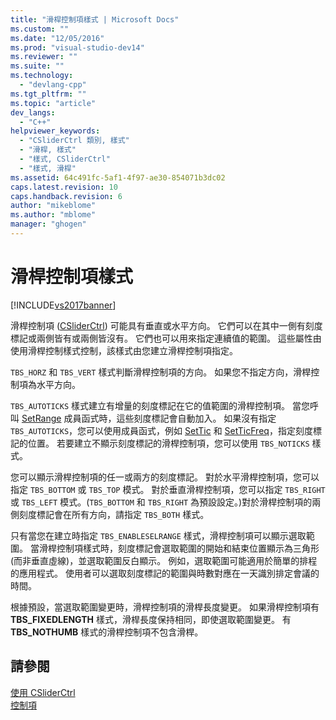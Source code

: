 ```yaml
---
title: "滑桿控制項樣式 | Microsoft Docs"
ms.custom: ""
ms.date: "12/05/2016"
ms.prod: "visual-studio-dev14"
ms.reviewer: ""
ms.suite: ""
ms.technology: 
  - "devlang-cpp"
ms.tgt_pltfrm: ""
ms.topic: "article"
dev_langs: 
  - "C++"
helpviewer_keywords: 
  - "CSliderCtrl 類別, 樣式"
  - "滑桿, 樣式"
  - "樣式, CSliderCtrl"
  - "樣式, 滑桿"
ms.assetid: 64c491fc-5af1-4f97-ae30-854071b3dc02
caps.latest.revision: 10
caps.handback.revision: 6
author: "mikeblome"
ms.author: "mblome"
manager: "ghogen"
---
```

# 滑桿控制項樣式
[!INCLUDE[vs2017banner](../assembler/inline/includes/vs2017banner.md)]

滑桿控制項 \([CSliderCtrl](../mfc/reference/csliderctrl-class.md)\) 可能具有垂直或水平方向。  它們可以在其中一側有刻度標記或兩側皆有或兩側皆沒有。  它們也可以用來指定連續值的範圍。  這些屬性由使用滑桿控制樣式控制，該樣式由您建立滑桿控制項指定。  
  
 `TBS_HORZ` 和 `TBS_VERT` 樣式判斷滑桿控制項的方向。  如果您不指定方向，滑桿控制項為水平方向。  
  
 `TBS_AUTOTICKS` 樣式建立有增量的刻度標記在它的值範圍的滑桿控制項。  當您呼叫 [SetRange](../Topic/CSliderCtrl::SetRange.md) 成員函式時，這些刻度標記會自動加入。  如果沒有指定 `TBS_AUTOTICKS`，您可以使用成員函式，例如 [SetTic](../Topic/CSliderCtrl::SetTic.md) 和 [SetTicFreq](../Topic/CSliderCtrl::SetTicFreq.md)，指定刻度標記的位置。  若要建立不顯示刻度標記的滑桿控制項，您可以使用 `TBS_NOTICKS` 樣式。  
  
 您可以顯示滑桿控制項的任一或兩方的刻度標記。  對於水平滑桿控制項，您可以指定 `TBS_BOTTOM` 或 `TBS_TOP` 模式。  對於垂直滑桿控制項，您可以指定 `TBS_RIGHT` 或 `TBS_LEFT` 模式。\(`TBS_BOTTOM` 和 `TBS_RIGHT` 為預設設定。\)對於滑桿控制項的兩側刻度標記會在所有方向，請指定 `TBS_BOTH` 樣式。  
  
 只有當您在建立時指定 `TBS_ENABLESELRANGE` 樣式，滑桿控制項可以顯示選取範圍。  當滑桿控制項樣式時，刻度標記會選取範圍的開始和結束位置顯示為三角形 \(而非垂直虛線\)，並選取範圍反白顯示。  例如，選取範圍可能適用於簡單的排程的應用程式。  使用者可以選取刻度標記的範圍與時數對應在一天識別排定會議的時間。  
  
 根據預設，當選取範圍變更時，滑桿控制項的滑桿長度變更。  如果滑桿控制項有 **TBS\_FIXEDLENGTH** 樣式，滑桿長度保持相同，即使選取範圍變更。  有 **TBS\_NOTHUMB** 樣式的滑桿控制項不包含滑桿。  
  
## 請參閱  
 [使用 CSliderCtrl](../mfc/using-csliderctrl.md)   
 [控制項](../mfc/controls-mfc.md)